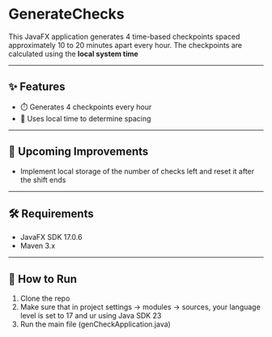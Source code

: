 # GenerateChecks
This JavaFX application generates 4 time-based checkpoints spaced approximately 10 to 20 minutes apart every hour. The checkpoints are calculated using the **local system time**

---

## ✨ Features

- ⏱️ Generates 4 checkpoints every hour
- 📍 Uses local time to determine spacing
---

## 🚧 Upcoming Improvements

- Implement local storage of the number of checks left and reset it after the shift ends

---

## 🛠️ Requirements
- JavaFX SDK 17.0.6
- Maven 3.x
---

## 📂 How to Run

1. Clone the repo
2. Make sure that in project settings -> modules -> sources, your language level is set to 17 and ur using Java SDK 23
4. Run the main file (genCheckApplication.java)

